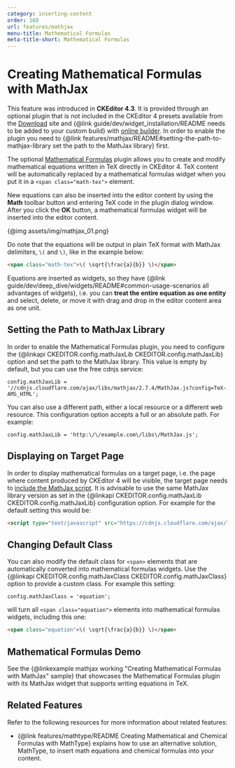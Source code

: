 ```yaml
---
category: inserting-content
order: 160
url: features/mathjax
menu-title: Mathematical Formulas
meta-title-short: Mathematical Formulas
---
```

<!--
Copyright (c) 2003-2023, CKSource Holding sp. z o.o. All rights reserved.
For licensing, see LICENSE.md.
-->

# Creating Mathematical Formulas with MathJax

<info-box info="">
 This feature was introduced in <strong>CKEditor 4.3</strong>. It is provided through an optional plugin that is not included in the CKEditor 4 presets available from the <a href="https://ckeditor.com/ckeditor-4/download/">Download</a> site and {@link guide/dev/widget_installation/README needs to be added to your custom build} with <a href="https://ckeditor.com/cke4/builder">online builder</a>. In order to enable the plugin you need to {@link features/mathjax/README#setting-the-path-to-mathjax-library set the path to the MathJax library} first.
</info-box>

The optional [Mathematical Formulas](https://ckeditor.com/cke4/addon/mathjax) plugin allows you to create and modify mathematical equations written in TeX directly in CKEditor 4. TeX content will be automatically replaced by a mathematical formulas widget when you put it in a `<span class="math-tex">` element.

New equations can also be inserted into the editor content by using the **Math** toolbar button and entering TeX code in the plugin dialog window. After you click the **OK** button, a mathematical formulas widget will be inserted into the editor content.

{@img assets/img/mathjax_01.png}

Do note that the equations will be output in plain TeX format with MathJax delimiters, `\(` and `\)`, like in the example below:

``` html
<span class="math-tex">\( \sqrt{\frac{a}{b}} \)</span>
```

Equations are inserted as widgets, so they have {@link guide/dev/deep_dive/widgets/README#common-usage-scenarios all advantages of widgets}, i.e. you can **treat the entire equation as one entity** and select, delete, or move it with drag and drop in the editor content area as one unit.

## Setting the Path to MathJax Library

In order to enable the Mathematical Formulas plugin, you need to configure the {@linkapi CKEDITOR.config.mathJaxLib CKEDITOR.config.mathJaxLib} option and set the path to the MathJax library. This value is empty by default, but you can use the free cdnjs service:

    config.mathJaxLib = '//cdnjs.cloudflare.com/ajax/libs/mathjax/2.7.4/MathJax.js?config=TeX-AMS_HTML';

You can also use a different path, either a local resource or a different web resource. This configuration option accepts a full or an absolute path. For example:

    config.mathJaxLib = 'http:\/\/example.com\/libs\/MathJax.js';

## Displaying on Target Page

In order to display mathematical formulas on a target page, i.e. the page where content produced by CKEditor 4 will be visible, the target page needs to [include the MathJax script](https://docs.mathjax.org/en/latest/). It is advisable to use the same MathJax library version as set in the {@linkapi CKEDITOR.config.mathJaxLib CKEDITOR.config.mathJaxLib} configuration option. For example for the default setting this would be:

``` html
<script type="text/javascript" src="https://cdnjs.cloudflare.com/ajax/libs/mathjax/2.7.4/MathJax.js?config=TeX-AMS_HTML"></script>
```

## Changing Default Class

You can also modify the default class for `<span>` elements that are automatically converted into mathematical formulas widgets. Use the {@linkapi CKEDITOR.config.mathJaxClass CKEDITOR.config.mathJaxClass} option to provide a custom class. For example this setting:

	config.mathJaxClass = 'equation';

will turn all `<span class="equation">` elements into mathematical formulas widgets, including this one:

``` html
<span class="equation">\( \sqrt{\frac{a}{b}} \)</span>
```

## Mathematical Formulas Demo

See the {@linkexample mathjax working "Creating Mathematical Formulas with MathJax" sample} that showcases the Mathematical Formulas plugin with its MathJax widget that supports writing equations in TeX.

## Related Features

Refer to the following resources for more information about related features:

* {@link features/mathtype/README Creating Mathematical and Chemical Formulas with MathType} explains how to use an alternative solution, MathType, to insert math equations and chemical formulas into your content.

